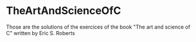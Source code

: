 # TheArtAndScienceOfC
Those are the solutions of the exercices of the book "The art and science of C" written by Eric S. Roberts
